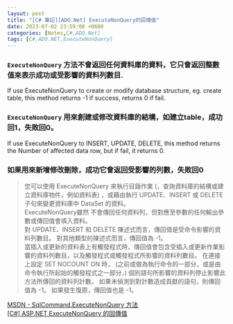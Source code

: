 ```yaml
---
layout: post
title: "[C# 筆記][ADO.Net] ExecuteNonQuery的回傳值"
date: 2023-07-02 23:59:00 +0800
categories: [Notes,C#,ADO.Net]
tags: [C#,ADO.NET,ExecuteNonQuery]
---
```



### `ExecuteNonQuery` 方法不會返回任何資料庫的資料，它只會返回整數值來表示成功或受影響的資料列數目.

If use ExecuteNonQuery to create or modify database structure, eg. create table, this method returns -1 if success, returns 0 if fail.

### `ExecuteNonQuery` 用來創建或修改資料庫的結構，如建立table，成功回1，失敗回0。
If use ExecuteNonQuery to INSERT, UPDATE, DELETE, this method returns the Number of affected data row, but if fail, it returns 0.

### 如果用來新增修改刪除，成功它會返回受影響的列數，失敗回0

> 您可以使用 ExecuteNonQuery 來執行目錄作業 (，查詢資料庫的結構或建立資料庫物件，例如資料表) ，或藉由執行 UPDATE、INSERT 或 DELETE 子句來變更資料庫中 DataSet 的資料。      
> ExecuteNonQuery雖然 不會傳回任何資料列，但對應至參數的任何輸出參數或傳回值會填入資料。        
> 對 UPDATE、INSERT 和 DELETE 陳述式而言，傳回值是受命令影響的資料列數目。 對其他類型的陳述式而言，傳回值為 -1。        
> 當插入或更新的資料表上有觸發程式時，傳回值會包含受插入或更新作業影響的資料列數目，以及觸發程式或觸發程式所影響的資料列數目。 
> 在連接上設定 SET NOCOUNT ON 時， (之前或做為執行命令的一部分，或是由命令執行所起始的觸發程式之一部分，) 個別語句所影響的資料列停止影響此方法所傳回的資料列計數。 如果未偵測到對計數造成貢獻的語句，則傳回值為 -1。 如果發生復原，傳回值也是 -1。



[MSDN - SqlCommand.ExecuteNonQuery 方法](https://learn.microsoft.com/zh-tw/dotnet/api/microsoft.data.sqlclient.sqlcommand.executenonquery?view=sqlclient-dotnet-standard-5.1)       
[[C#] ASP.NET ExecuteNonQuery 的回傳值 ](https://charleslin74.pixnet.net/blog/post/445312541-%5Bc%23%5D-asp.net-executenonquery-的回傳值)